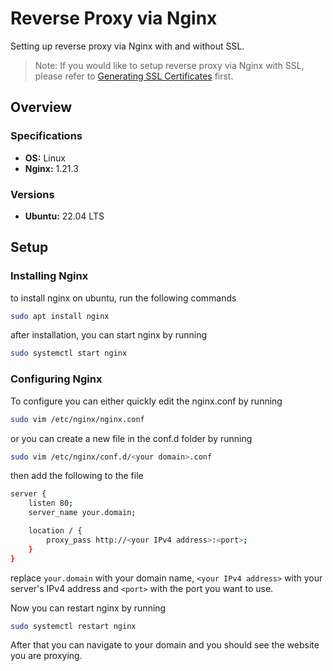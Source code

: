 # Reverse Proxy via Nginx
Setting up reverse proxy via Nginx with and without SSL.
> Note: If you would like to setup reverse proxy via Nginx with SSL, please refer to [Generating SSL Certificates](../generating-ssl-certificates.md) first.

## Overview
### Specifications
* **OS:** Linux
* **Nginx:** 1.21.3

### Versions
* **Ubuntu:** 22.04 LTS

## Setup
### Installing Nginx
to install nginx on ubuntu, run the following commands
```bash
sudo apt install nginx
```
after installation, you can start nginx by running
```bash
sudo systemctl start nginx
```

### Configuring Nginx
To configure you can either quickly edit the nginx.conf by running
```bash
sudo vim /etc/nginx/nginx.conf
```
or you can create a new file in the conf.d folder by running
```bash
sudo vim /etc/nginx/conf.d/<your domain>.conf
```
then add the following to the file
```bash
server {
    listen 80;
    server_name your.domain;

    location / {
        proxy_pass http://<your IPv4 address>:<port>;
    }
}
```
replace `your.domain` with your domain name, `<your IPv4 address>` with your server's IPv4 address and `<port>` with the port you want to use.

Now you can restart nginx by running
```bash
sudo systemctl restart nginx
```
After that you can navigate to your domain and you should see the website you are proxying.